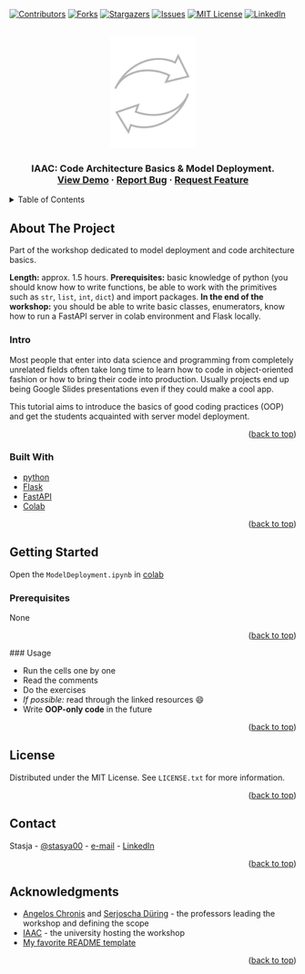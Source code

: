 <!-- Improved compatibility of back to top link: See: https://github.com/STASYA00/iaacCodeAndDeploy/pull/73 -->
<a name="readme-top"></a>

[![Contributors][contributors-shield]][contributors-url]
[![Forks][forks-shield]][forks-url]
[![Stargazers][stars-shield]][stars-url]
[![Issues][issues-shield]][issues-url]
[![MIT License][license-shield]][license-url]
[![LinkedIn][linkedin-shield]][linkedin-url]



<!-- PROJECT LOGO -->
<br />
<div align="center">
  <a href="https://github.com/STASYA00/iaacCodeAndDeploy">
    <img src=".assets/logo.svg" alt="Logo" width="150">
    
  </a>

  <h3 align="center" IAAC: Code Architecture Basics & Model Deployment </h3>

  <p align="center">
    IAAC: Code Architecture Basics & Model Deployment.
    <br />
    <a href="https://colab.research.google.com/github/STASYA00/iaacCodeAndDeploy/blob/main/ModelDeployment.ipynb">View Demo</a>
    ·
    <a href="https://github.com/STASYA00/iaacCodeAndDeploy/issues">Report Bug</a>
    ·
    <a href="https://github.com/STASYA00/iaacCodeAndDeploy/issues">Request Feature</a>
  </p>
</div>



<!-- TABLE OF CONTENTS -->
<details>
  <summary>Table of Contents</summary>
  <ol>
    <li>
      <a href="#about-the-project">About The Project</a>
      <ul>
      <li><a href="#intro">Intro</a></li>
        <li><a href="#built-with">Built With</a></li>
      </ul>
    </li>
    <li>
      <a href="#getting-started">Getting Started</a>
      <ul>
        <li><a href="#prerequisites">Prerequisites</a></li>
        <li><a href="#usage">Usage</a></li>
      </ul>
    </li>
    <li><a href="#license">License</a></li>
    <li><a href="#contact">Contact</a></li>
    <li><a href="#acknowledgments">Acknowledgments</a></li>
  </ol>
</details>



<!-- ABOUT THE PROJECT -->
## About The Project

Part of the workshop dedicated to model deployment and code architecture basics.

**Length:** approx. 1.5 hours.
**Prerequisites:** basic knowledge of python (you should know how to write functions, be able to work with the primitives such as ```str```, ```list```, ```int```, ```dict```) and import packages.
**In the end of the workshop:** you should be able to write basic classes, enumerators, know how to run a FastAPI server in colab environment and Flask locally.

### Intro

Most people that enter into data science and programming from completely unrelated fields often take long time to learn
how to code in object-oriented fashion or how to bring their code into production. Usually projects end up being Google Slides presentations even if they could make a cool app.

This tutorial aims to introduce the basics of good coding practices (OOP) and get the students acquainted with server model deployment.

<p align="right">(<a href="#readme-top">back to top</a>)</p>



### Built With


* [python](https://www.python.org/)
* [Flask](https://flask.palletsprojects.com/en/2.3.x/)
* [FastAPI](https://fastapi.tiangolo.com/)
* [Colab](https://colab.research.google.com/)

<p align="right">(<a href="#readme-top">back to top</a>)</p>



<!-- GETTING STARTED -->
## Getting Started

Open the ```ModelDeployment.ipynb``` in [colab](https://colab.research.google.com/github/STASYA00/iaacCodeAndDeploy/blob/main/ModelDeployment.ipynb)

### Prerequisites
None
<p align="right">(<a href="#readme-top">back to top</a>)</p>
<!-- USAGE EXAMPLES -->
### Usage

* Run the cells one by one
* Read the comments
* Do the exercises
* *If possible:* read through the linked resources :smile:
* Write **OOP-only code** in the future

<p align="right">(<a href="#readme-top">back to top</a>)</p>

<!-- LICENSE -->
## License

Distributed under the MIT License. See `LICENSE.txt` for more information.

<p align="right">(<a href="#readme-top">back to top</a>)</p>



## Contact

Stasja - [@stasya00](https://stasyafedorova.wixsite.com/designautomation) - [e-mail](mailto:0.0stasya@gmail.com) - [LinkedIn][linkedin-url]

<p align="right">(<a href="#readme-top">back to top</a>)</p>



<!-- ACKNOWLEDGMENTS -->
## Acknowledgments

* [Angelos Chronis](https://iaac.net/dt-team/angelos-chronis) and [Serjoscha Düring](https://iaac.net/dt-team/serjoscha-duering/) - the professors leading the workshop and defining the scope
* [IAAC](https://iaac.net/) - the university hosting the workshop
* [My favorite README template](https://github.com/othneildrew/Best-README-Template)

<p align="right">(<a href="#readme-top">back to top</a>)</p>



<!-- MARKDOWN LINKS & IMAGES -->
<!-- https://www.markdownguide.org/basic-syntax/#reference-style-links -->
[contributors-shield]: https://img.shields.io/github/contributors/STASYA00/iaacCodeAndDeploy.svg?style=for-the-badge
[contributors-url]: https://github.com/STASYA00/iaacCodeAndDeploy/graphs/contributors
[forks-shield]: https://img.shields.io/github/forks/STASYA00/iaacCodeAndDeploy.svg?style=for-the-badge
[forks-url]: https://github.com/STASYA00/iaacCodeAndDeploy/network/members
[stars-shield]: https://img.shields.io/github/stars/STASYA00/iaacCodeAndDeploy.svg?style=for-the-badge
[stars-url]: https://github.com/STASYA00/iaacCodeAndDeploy/stargazers
[issues-shield]: https://img.shields.io/github/issues/STASYA00/iaacCodeAndDeploy.svg?style=for-the-badge
[issues-url]: https://github.com/STASYA00/iaacCodeAndDeploy/issues
[license-shield]: https://img.shields.io/github/license/STASYA00/iaacCodeAndDeploy.svg?style=for-the-badge
[license-url]: https://github.com/STASYA00/iaacCodeAndDeploy/blob/master/LICENSE.txt
[linkedin-shield]: https://img.shields.io/badge/-LinkedIn-black.svg?style=for-the-badge&logo=linkedin&colorB=555
[linkedin-url]: https://linkedin.com/in/stanislava-fedorova
[product-screenshot]: assets/screenshot.png




